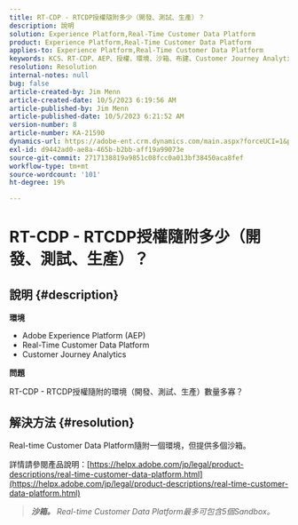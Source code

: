 ```yaml
---
title: RT-CDP - RTCDP授權隨附多少（開發、測試、生產）？
description: 說明
solution: Experience Platform,Real-Time Customer Data Platform
product: Experience Platform,Real-Time Customer Data Platform
applies-to: Experience Platform,Real-Time Customer Data Platform
keywords: KCS、RT-CDP、AEP、授權、環境、沙箱、布建、Customer Journey Analytics、開發、測試、生產、Adobe Experience Platform
resolution: Resolution
internal-notes: null
bug: false
article-created-by: Jim Menn
article-created-date: 10/5/2023 6:19:56 AM
article-published-by: Jim Menn
article-published-date: 10/5/2023 6:21:52 AM
version-number: 8
article-number: KA-21590
dynamics-url: https://adobe-ent.crm.dynamics.com/main.aspx?forceUCI=1&pagetype=entityrecord&etn=knowledgearticle&id=10716b2f-4763-ee11-be6e-6045bd006268
exl-id: d9442ad0-ae8a-465b-b2bb-aff19a99073e
source-git-commit: 2717138819a9851c08fcc0a013bf38450aca8fef
workflow-type: tm+mt
source-wordcount: '101'
ht-degree: 19%

---
```


# RT-CDP - RTCDP授權隨附多少（開發、測試、生產）？

## 說明 {#description}


<b>環境</b>

- Adobe Experience Platform (AEP)
- Real-Time Customer Data Platform
- Customer Journey Analytics




<b>問題</b>

RT-CDP - RTCDP授權隨附的環境（開發、測試、生產）數量多寡？


## 解決方法 {#resolution}


Real-time Customer Data Platform隨附一個環境，但提供多個沙箱。

詳情請參閱產品說明：[https://helpx.adobe.com/jp/legal/product-descriptions/real-time-customer-data-platform.html](https://helpx.adobe.com/jp/legal/product-descriptions/real-time-customer-data-platform.html)


> <b>*沙箱。</b> Real-time Customer Data Platform最多可包含5個Sandbox。*

